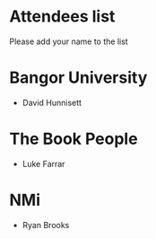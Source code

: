 Attendees list
==============

Please add your name to the list

# Bangor University

* David Hunnisett

# The Book People

* Luke Farrar

# NMi

* Ryan Brooks

